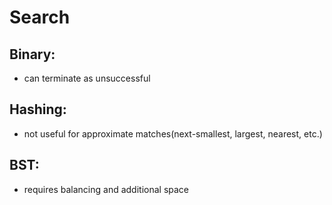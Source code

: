 # Search

## Binary:
* can terminate as unsuccessful

## Hashing:
* not useful for approximate matches(next-smallest, largest, nearest, etc.)

## BST:
* requires balancing and additional space

